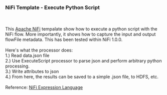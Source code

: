 <h3>NiFi Template - Execute Python Script</h3>
<br>
<br>This <a href="https://nifi.apache.org/">Apache NiFi</a> tempalate show how to execute a python script with the NiFi flow. More importantly, it shows how to capture the input and output flowFile metadata. This has been tested within NiFi 1.0.0.
<br>
<br>Here's what the processor does:
<br>1.) Read data.json file
<br>2.) Use ExecuteScript processor to parse json and perform arbitrary python processing.
<br>3.) Write attributes to json
<br>4.) From here, the results can be saved to a simple .json file, to HDFS, etc.
<br>
<br>Reference: <a href="https://nifi.apache.org/docs/nifi-docs/html/expression-language-guide.html">NiFi Expression Language</a>
